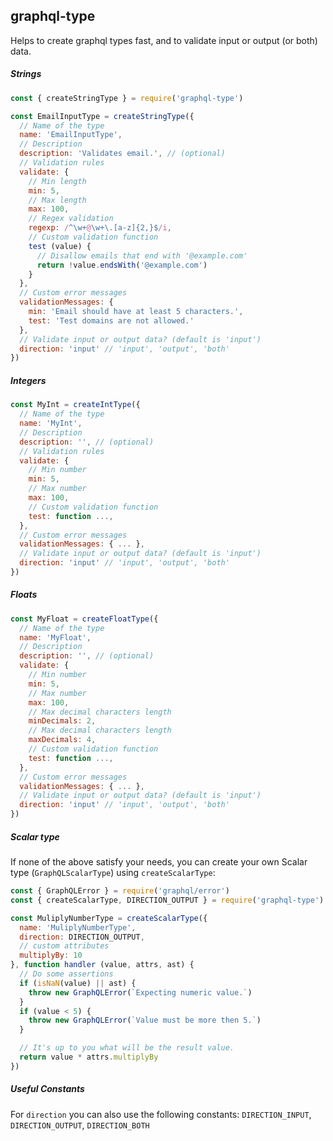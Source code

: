 ## graphql-type

Helps to create graphql types fast, and to validate input or output (or both) data.

##### Strings

```js
const { createStringType } = require('graphql-type')

const EmailInputType = createStringType({
  // Name of the type
  name: 'EmailInputType',
  // Description
  description: 'Validates email.', // (optional)
  // Validation rules
  validate: {
    // Min length
    min: 5,
    // Max length
    max: 100,
    // Regex validation
    regexp: /^\w+@\w+\.[a-z]{2,}$/i,
    // Custom validation function
    test (value) {
      // Disallow emails that end with '@example.com'
      return !value.endsWith('@example.com')
    }
  },
  // Custom error messages
  validationMessages: {
    min: 'Email should have at least 5 characters.',
    test: 'Test domains are not allowed.'
  },
  // Validate input or output data? (default is 'input')
  direction: 'input' // 'input', 'output', 'both'
})
```

##### Integers

```js
const MyInt = createIntType({
  // Name of the type
  name: 'MyInt',
  // Description
  description: '', // (optional)
  // Validation rules
  validate: {
    // Min number
    min: 5,
    // Max number
    max: 100,
    // Custom validation function
    test: function ...,
  },
  // Custom error messages
  validationMessages: { ... },
  // Validate input or output data? (default is 'input')
  direction: 'input' // 'input', 'output', 'both'
})
```

##### Floats

```js
const MyFloat = createFloatType({
  // Name of the type
  name: 'MyFloat',
  // Description
  description: '', // (optional)
  validate: {
    // Min number
    min: 5,
    // Max number
    max: 100,
    // Max decimal characters length
    minDecimals: 2,
    // Max decimal characters length
    maxDecimals: 4,
    // Custom validation function
    test: function ...,
  },
  // Custom error messages
  validationMessages: { ... },
  // Validate input or output data? (default is 'input')
  direction: 'input' // 'input', 'output', 'both'
})
```

##### Scalar type

If none of the above satisfy your needs, you can create your own Scalar type (`GraphQLScalarType`) using `createScalarType`:

```js
const { GraphQLError } = require('graphql/error')
const { createScalarType, DIRECTION_OUTPUT } = require('graphql-type')

const MuliplyNumberType = createScalarType({
  name: 'MuliplyNumberType',
  direction: DIRECTION_OUTPUT,
  // custom attributes
  multiplyBy: 10
}, function handler (value, attrs, ast) {
  // Do some assertions
  if (isNaN(value) || ast) {
    throw new GraphQLError(`Expecting numeric value.`)
  }
  if (value < 5) {
    throw new GraphQLError(`Value must be more then 5.`)
  }

  // It's up to you what will be the result value.
  return value * attrs.multiplyBy
})
```

##### Useful Constants

For `direction` you can also use the following constants: `DIRECTION_INPUT`, `DIRECTION_OUTPUT`, `DIRECTION_BOTH`

